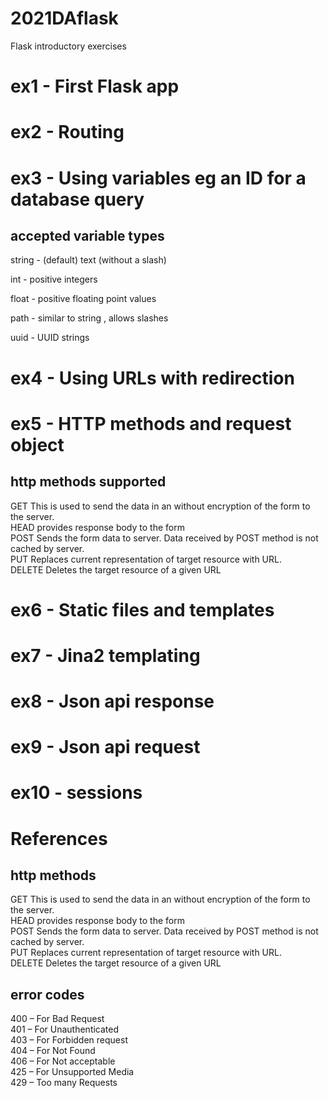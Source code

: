 # 2021DAflask
Flask introductory exercises

# ex1 - First Flask app

# ex2 - Routing

# ex3 - Using variables eg an ID for a database query

## accepted variable types
string - (default) text (without a slash)

int -  positive integers

float - positive floating point values

path - similar to string , allows slashes

uuid  - UUID strings

# ex4 - Using URLs with redirection

# ex5 - HTTP methods and request object

## http methods supported
GET	    This is used to send the data in an without encryption of the form to the server.  
HEAD	provides response body to the form  
POST	Sends the form data to server. Data received by POST method is not cached by server.  
PUT	    Replaces current representation of target resource with URL.  
DELETE	Deletes the target resource of a given URL  

# ex6 - Static files and templates

# ex7 - Jina2 templating

# ex8 - Json api response

# ex9 - Json api request

# ex10  - sessions



# References

## http methods
GET	    This is used to send the data in an without encryption of the form to the server.  
HEAD	provides response body to the form  
POST	Sends the form data to server. Data received by POST method is not cached by server.  
PUT	    Replaces current representation of target resource with URL.  
DELETE	Deletes the target resource of a given URL  

## error codes
400 – For Bad Request  
401 – For Unauthenticated  
403 – For Forbidden request  
404 – For Not Found  
406 – For Not acceptable  
425 – For Unsupported Media  
429 – Too many Requests  